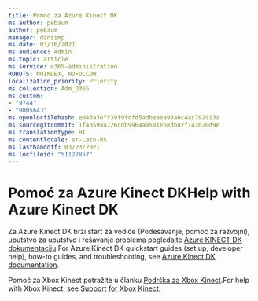 ```yaml
---
title: Pomoć za Azure Kinect DK
ms.author: pebaum
author: pebaum
manager: dansimp
ms.date: 03/16/2021
ms.audience: Admin
ms.topic: article
ms.service: o365-administration
ROBOTS: NOINDEX, NOFOLLOW
localization_priority: Priority
ms.collection: Adm_O365
ms.custom:
- "9744"
- "9005643"
ms.openlocfilehash: e043a3eff39f9fcfd5adbea8a93a6c4ac792913a
ms.sourcegitcommit: 1f43598a726cdb9904aa501eb8db87f143020d9e
ms.translationtype: HT
ms.contentlocale: sr-Latn-RS
ms.lasthandoff: 03/23/2021
ms.locfileid: "51122857"
---
```

# <a name="help-with-azure-kinect-dk"></a><span data-ttu-id="0fa97-102">Pomoć za Azure Kinect DK</span><span class="sxs-lookup"><span data-stu-id="0fa97-102">Help with Azure Kinect DK</span></span>

<span data-ttu-id="0fa97-103">Za Azure Kinect DK brzi start za vodiče (Podešavanje, pomoć za razvojni), uputstvo za uputstvo i rešavanje problema pogledajte [Azure KINECT DK dokumentaciju](https://docs.microsoft.com/azure/kinect-dk/).</span><span class="sxs-lookup"><span data-stu-id="0fa97-103">For Azure Kinect DK quickstart guides (set up, developer help), how-to guides, and troubleshooting, see [Azure Kinect DK documentation](https://docs.microsoft.com/azure/kinect-dk/).</span></span>


<span data-ttu-id="0fa97-104">Pomoć za Xbox Kinect potražite u članku [Podrška za Xbox Kinect](https://www.xbox.com/Search?q=kinect&rtc=1#nav-support).</span><span class="sxs-lookup"><span data-stu-id="0fa97-104">For help with Xbox Kinect, see [Support for Xbox Kinect](https://www.xbox.com/Search?q=kinect&rtc=1#nav-support).</span></span>